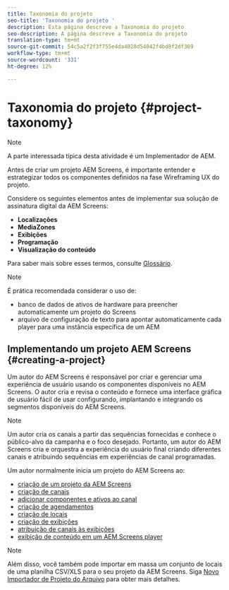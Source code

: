```yaml
---
title: Taxonomia do projeto
seo-title: 'Taxonomia do projeto '
description: Esta página descreve a Taxonomia do projeto
seo-description: A página descreve a Taxonomia do projeto
translation-type: tm+mt
source-git-commit: 54c5a2f2f3f755e4da4028d54042f4bd8f2df369
workflow-type: tm+mt
source-wordcount: '331'
ht-degree: 12%

---
```



# Taxonomia do projeto {#project-taxonomy}

>[!NOTE]
>
>A parte interessada típica desta atividade é um Implementador de AEM.

Antes de criar um projeto AEM Screens, é importante entender e estrategizar todos os componentes definidos na fase Wireframing UX do projeto.

Considere os seguintes elementos antes de implementar sua solução de assinatura digital da AEM Screens:

* **Localizações**
* **MediaZones**
* **Exibições**
* **Programação**
* **Visualização do conteúdo**

Para saber mais sobre esses termos, consulte [Glossário](https://helpx.adobe.com/experience-manager/6-5/screens/using/screens-glossary.html).

>[!NOTE]
>
>É prática recomendada considerar o uso de:
>
>* banco de dados de ativos de hardware para preencher automaticamente um projeto do Screens
>* arquivo de configuração de texto para apontar automaticamente cada player para uma instância específica de um AEM


## Implementando um projeto AEM Screens {#creating-a-project}

Um autor do AEM Screens é responsável por criar e gerenciar uma experiência de usuário usando os componentes disponíveis no AEM Screens. O autor cria e revisa o conteúdo e fornece uma interface gráfica de usuário fácil de usar configurando, implantando e integrando os segmentos disponíveis do AEM Screens.

>[!NOTE]
>
>Um autor cria os canais a partir das sequências fornecidas e conhece o público-alvo da campanha e o foco desejado. Portanto, um autor do AEM Screens cria e orquestra a experiência do usuário final criando diferentes canais e atribuindo sequências em experiências de canal programadas.

Um autor normalmente inicia um projeto do AEM Screens ao:

* [criação de um projeto da AEM Screens](https://helpx.adobe.com/experience-manager/6-5/screens/using/creating-a-screens-project.html)
* [criação de canais](https://helpx.adobe.com/experience-manager/6-5/screens/using/managing-channels.html)
* [adicionar componentes e ativos ao canal](https://helpx.adobe.com/experience-manager/6-5/screens/using/adding-components-to-a-channel.html)
* [criação de agendamentos](https://helpx.adobe.com/experience-manager/6-5/screens/using/managing-schedules.html)
* [criação de locais](https://helpx.adobe.com/experience-manager/6-5/screens/using/managing-locations.html)
* [criação de exibições](https://helpx.adobe.com/experience-manager/6-5/screens/using/managing-displays.html)
* [atribuição de canais às exibições](https://helpx.adobe.com/experience-manager/6-5/screens/using/channel-assignment.html)
* [exibição de conteúdo em um AEM Screens player](https://helpx.adobe.com/experience-manager/6-5/screens/using/working-with-screens-player.html)

>[!NOTE]
>Além disso, você também pode importar em massa um conjunto de locais de uma planilha CSV/XLS para o seu projeto da AEM Screens. Siga [Novo Importador de Projeto do Arquivo](https://helpx.adobe.com/experience-manager/6-5/screens/using/project-importer.html) para obter mais detalhes.
